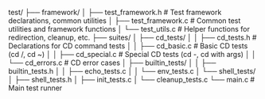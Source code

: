 test/
├── framework/
│   ├── test_framework.h     # Test framework declarations, common utilities
│   ├── test_framework.c     # Common test utilities and framework functions
│   └── test_utils.c        # Helper functions for redirection, cleanup, etc.
├── suites/
│   ├── cd_tests/
│   │   ├── cd_tests.h      # Declarations for CD command tests
│   │   ├── cd_basic.c      # Basic CD tests (cd /, cd ~)
│   │   ├── cd_special.c    # Special CD tests (cd -, cd with args)
│   │   └── cd_errors.c     # CD error cases
│   ├── builtin_tests/
│   │   ├── builtin_tests.h
│   │   ├── echo_tests.c
│   │   └── env_tests.c
│   └── shell_tests/
│       ├── shell_tests.h
│       ├── init_tests.c
│       └── cleanup_tests.c
└── main.c                  # Main test runner